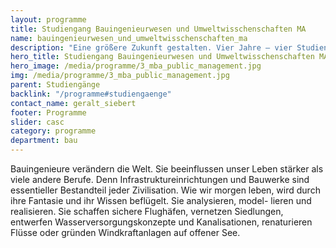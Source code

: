 ```yaml
---
layout: programme
title: Studiengang Bauingenieurwesen und Umweltwisschenschaften MA
name: bauingenieurwesen_und_umweltwisschenschaften_ma
description: "Eine größere Zukunft gestalten. Vier Jahre – vier Studienprofile – beste Berufsaussichten"
hero_title: Studiengang Bauingenieurwesen und Umweltwisschenschaften MA
hero_image: /media/programme/3_mba_public_management.jpg
img: /media/programme/3_mba_public_management.jpg
parent: Studiengänge
backlink: "/programme#studiengaenge"
contact_name: geralt_siebert
footer: Programme
slider: casc
category: programme
department: bau
---
```



Bauingenieure verändern die Welt. Sie beeinflussen unser Leben stärker als viele
andere Berufe. Denn Infrastruktureinrichtungen und Bauwerke sind essentieller
Bestandteil jeder Zivilisation. Wie wir morgen leben, wird durch ihre Fantasie
und ihr Wissen beflügelt. Sie analysieren, model- lieren und realisieren. Sie
schaffen sichere Flughäfen, vernetzen Siedlungen, entwerfen
Wasserversorgungskonzepte und Kanalisationen, renaturieren Flüsse oder gründen
Windkraftanlagen auf offener See.
